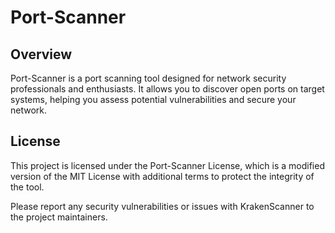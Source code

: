 # Port-Scanner

## Overview
Port-Scanner is a port scanning tool designed for network security professionals and enthusiasts. It allows you to discover open ports on target systems, helping you assess potential vulnerabilities and secure your network.

## License
This project is licensed under the Port-Scanner License, which is a modified version of the MIT License with additional terms to protect the integrity of the tool.


Please report any security vulnerabilities or issues with KrakenScanner to the project maintainers.
